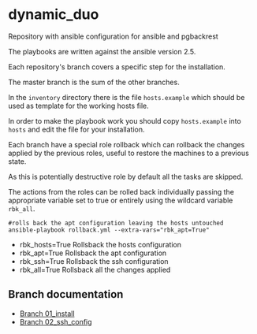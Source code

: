 # dynamic_duo
Repository with ansible configuration for ansible and pgbackrest

The playbooks are written against the ansible version 2.5.

Each repository's branch covers a specific step for the installation.

The master branch is the sum of the other branches.

In the ``inventory`` directory there is the file ``hosts.example`` which should be used as template for the working hosts file.

In order to make the playbook work you should copy ``hosts.example`` into ``hosts`` and edit the file for your installation.

Each branch have a special role rollback which can rollback the changes applied by the previous roles,  useful to restore the machines to a previous state.

As this is potentially destructive role by default all the tasks are skipped.

The actions from the roles can be rolled back individually passing the appropriate variable set to true or entirely using the wildcard variable ``rbk_all``.

    #rolls back the apt configuration leaving the hosts untouched
    ansible-playbook rollback.yml --extra-vars="rbk_apt=True"

* rbk_hosts=True Rollsback the hosts configuration
* rbk_apt=True Rollsback the apt configuration
* rbk_ssh=True Rollsback the ssh configuration
* rbk_all=True Rollsback all the changes applied


## Branch documentation

* [Branch 01_install](docs/01_install.md)
* [Branch 02_ssh_config](docs/02_ssh_config.md)
